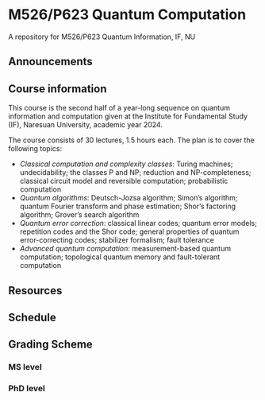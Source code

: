 # M526/P623 Quantum Computation
A repository for M526/P623 Quantum Information, IF, NU

## Announcements

## Course information

This course is the second half of a year-long sequence on quantum information and computation given at the Institute for Fundamental Study (IF), Naresuan University, academic year 2024. 

The course consists of 30 lectures, 1.5 hours each. The plan is to cover the following topics:

- *Classical computation and complexity classes*: Turing machines; undecidability; the classes P and NP; reduction and NP-completeness; classical circuit model and reversible computation; probabilistic computation
- *Quantum algorithms*: Deutsch-Jozsa algorithm; Simon’s algorithm; quantum Fourier transform and phase estimation; Shor’s factoring algorithm; Grover’s search algorithm
- *Quantum error correction*: classical linear codes; quantum error models; repetition codes and the Shor code; general properties of quantum error-correcting codes; stabilizer formalism; fault tolerance
- *Advanced quantum computation*: measurement-based quantum computation; topological quantum memory and fault-tolerant computation 

## Resources

## Schedule

## Grading Scheme

### MS level

### PhD level
